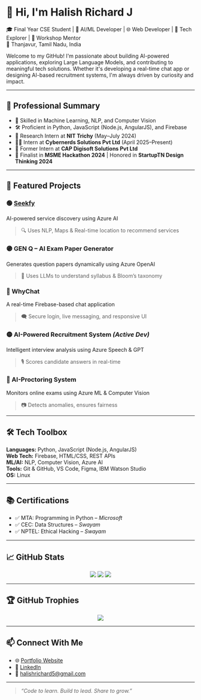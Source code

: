 # 👋 Hi, I'm Halish Richard J

🎓 Final Year CSE Student | 🤖 AI/ML Developer | 🌐 Web Developer | 🚀 Tech Explorer | 🎤 Workshop Mentor  
📍 Thanjavur, Tamil Nadu, India

Welcome to my GitHub! I'm passionate about building AI-powered applications, exploring Large Language Models, and contributing to meaningful tech solutions. Whether it's developing a real-time chat app or designing AI-based recruitment systems, I'm always driven by curiosity and impact.

---

## 💼 Professional Summary

- 🧠 Skilled in Machine Learning, NLP, and Computer Vision
- 🛠️ Proficient in Python, JavaScript (Node.js, AngularJS), and Firebase
- 🔬 Research Intern at **NIT Trichy** (May–July 2024)
- 👨‍💻 Intern at **Cybernerds Solutions Pvt Ltd** (April 2025–Present)
- 🧾 Former Intern at **CAP Digisoft Solutions Pvt Ltd**
- 🏅 Finalist in **MSME Hackathon 2024** | Honored in **StartupTN Design Thinking 2024**

---

## 🚀 Featured Projects

### 🟢 [Seekfy](https://github.com/yourprojectlink)
AI-powered service discovery using Azure AI  
> 🔍 Uses NLP, Maps & Real-time location to recommend services

### 🟣 GEN Q – AI Exam Paper Generator
Generates question papers dynamically using Azure OpenAI  
> 📄 Uses LLMs to understand syllabus & Bloom’s taxonomy

### 🔵 WhyChat
A real-time Firebase-based chat application  
> 🗨️ Secure login, live messaging, and responsive UI

### 🟡 AI-Powered Recruitment System *(Active Dev)*
Intelligent interview analysis using Azure Speech & GPT  
> 🎙️ Scores candidate answers in real-time

### 🔴 AI-Proctoring System
Monitors online exams using Azure ML & Computer Vision  
> 📷 Detects anomalies, ensures fairness

---

## 🛠 Tech Toolbox

**Languages:** Python, JavaScript (Node.js, AngularJS)  
**Web Tech:** Firebase, HTML/CSS, REST APIs  
**ML/AI:** NLP, Computer Vision, Azure AI  
**Tools:** Git & GitHub, VS Code, Figma, IBM Watson Studio  
**OS:** Linux  

---

## 📚 Certifications

- ✅ MTA: Programming in Python – *Microsoft*
- ✅ CEC: Data Structures – *Swayam*
- ✅ NPTEL: Ethical Hacking – *Swayam*

---

## 📈 GitHub Stats

<p align="center">
  <img src="https://github-readme-stats.vercel.app/api?username=redwindow17&show_icons=true&theme=radical" />
  <img src="https://github-readme-streak-stats.herokuapp.com/?user=redwindow17&theme=radical" />
  <img src="https://github-readme-stats.vercel.app/api/top-langs/?username=redwindow17&layout=compact&theme=radical" />
</p>

---

## 🏆 GitHub Trophies

<p align="center">
  <img src="https://github-profile-trophy.vercel.app/?username=redwindow17&theme=algolia&no-frame=true&no-bg=true&margin-w=4" />
</p>

---

## 📫 Connect With Me

- 🌐 [Portfolio Website](https://halishrichard-portfolio.web.app/)
- 💼 [LinkedIn](https://www.linkedin.com/in/halish-richard-j-4295a2270)
- 📧 halishrichard5@gmail.com

---

> _“Code to learn. Build to lead. Share to grow.”_
